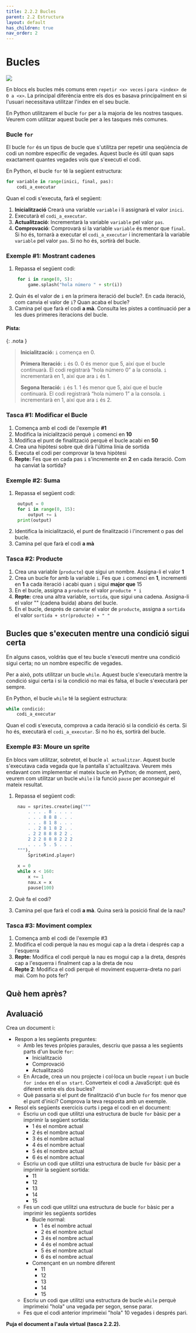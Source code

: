 ```yaml
---
title: 2.2.2 Bucles
parent: 2.2 Estructura
layout: default
has_children: true
nav_order: 2
---
```


# Bucles

![](https://cdn.makecode.com/blob/4554ac1f6fdced195fa41da803683d783ea57baf/static/courses/csintro3/structure/loops.gif)

En blocs els bucles més comuns eren `repetir <x> veces` i `para <index> de 0 a <x>`. La principal diferència entre els dos es basava principalment en si l'usuari necessitava utilitzar l'índex en el seu bucle.

En Python utilitzarem el bucle `for` per a la majoria de les nostres tasques. Veurem com utilitzar aquest bucle per a les tasques més comunes.

### Bucle `for`

El bucle `for` és un tipus de bucle que s'utilitza per repetir una seqüència de codi un nombre específic de vegades. Aquest bucle és útil quan saps exactament quantes vegades vols que s'executi el codi.

En Python, el bucle `for` té la següent estructura:

```python
for variable in range(inici, final, pas):
    codi_a_executar
```

Quan el codi s'executa, farà el següent:

1. **Inicialització** Crearà una variable `variable` i li assignarà el valor `inici`.
2. Executarà el `codi_a_executar`.
3. **Actualització**: Incrementarà la variable `variable` pel valor `pas`.
4. **Comprovació**: Comprovarà si la variable `variable` és menor que `final`. Si ho és, tornarà a executar el `codi_a_executar` i incrementarà la variable `variable` pel valor `pas`. Si no ho és, sortirà del bucle.

### Exemple #1: Mostrant cadenes

1. Repassa el següent codi:
   ```python
    for i in range(0, 5):
        game.splash("hola número " + str(i))
   ```
2. Quin és el valor de `i` en la primera iteració del bucle?. En cada iteració, com canvia el valor de `i`? Quan acaba el bucle?
3. Camina pel que farà el codi **a mà**. Consulta les pistes a continuació per a les dues primeres iteracions del bucle.

#### Pista:

{: .nota }

> **Inicialització:** `i` comença en 0.
>
> **Primera Iteració:** `i` és 0. 0 és menor que 5, així que el bucle continuarà. El codi registrarà “hola número 0” a la consola. `i` incrementarà en 1, així que ara `i` és 1.
>
> **Segona Iteració:** `i` és 1. 1 és menor que 5, així que el bucle continuarà. El codi registrarà “hola número 1” a la consola. `i` incrementarà en 1, així que ara `i` és 2.

### Tasca #1: Modificar el Bucle

1. Comença amb el codi de l'exemple **#1**
2. Modifica la inicialització perquè `i` comenci en **10**
3. Modifica el punt de finalització perquè el bucle acabi en **50**
4. Crea una hipòtesi sobre què dirà l'última línia de sortida
5. Executa el codi per comprovar la teva hipòtesi
6. **Repte:** Fes que en cada pas `i` s'incremente en **2** en cada iteració. Com ha canviat la sortida?

### Exemple #2: Suma

1. Repassa el següent codi:
   ```python
    output = 0
    for i in range(0, 15):
        output += i
    print(output)
   ```
2. Identifica la inicialització, el punt de finalització i l'increment o pas del bucle.
3. Camina pel que farà el codi **a mà**

### Tasca #2: Producte

1. Crea una variable (`producte`) que sigui un nombre. Assigna-li el valor **1**
2. Crea un bucle for amb la variable `i`. Fes que `i` comenci en **1**, incrementi en **1** a cada iteració i acabi quan `i` sigui **major que** 15
3. En el bucle, assigna a `producte` el valor `producte * i`
4. **Repte:** crea una altra variable, `sortida`, que sigui una cadena. Assigna-li el valor "" (cadena buida) abans del bucle.
5. En el bucle, després de canviar el valor de `producte`, assigna a `sortida` el valor `sortida + str(producte) + " "`

## Bucles que s'executen mentre una condició sigui certa

En alguns casos, voldràs que el teu bucle s'executi mentre una condició sigui certa; no un nombre específic de vegades.

Per a això, pots utilitzar un bucle `while`. Aquest bucle s'executarà mentre la condició sigui certa i si la condició no mai és falsa, el bucle s'executarà per sempre.

En Python, el bucle `while` té la següent estructura:

```python
while condició:
    codi_a_executar
```

Quan el codi s'executa, comprova a cada iteració si la condició és certa. Si ho és, executarà el `codi_a_executar`. Si no ho és, sortirà del bucle.

### Exemple #3: Moure un sprite

En blocs vam utilitzar, sobretot, el bucle `al actualitzar`. Aquest bucle s'executava cada vegada que la pantalla s'actualitzava. Veurem més endavant com implementar el mateix bucle en Python; de moment, però, veurem com utilitzar un bucle `while` i la funció `pause` per aconseguir el mateix resultat.

1. Repassa el següent codi:

   ```python
    nau = sprites.create(img("""
        . . . . 8 . . . .
        . . . 8 8 8 . . .
        . . . 8 1 8 . . .
        . . 2 8 1 8 2 . .
        . 2 2 8 8 8 2 2 .
        2 2 2 8 8 8 2 2 2
        . . . 5 . 5 . . .
    """),
        SpriteKind.player)

    x = 0
    while x < 160:
        x += 1
        nau.x = x
        pause(100)
   ```

2. Què fa el codi?
3. Camina pel que farà el codi **a mà**. Quina serà la posició final de la nau?

### Tasca #3: Moviment complex

1. Comença amb el codi de l'exemple #3
2. Modifica el codi perquè la nau es mogui cap a la dreta i després cap a l'esquerra
3. **Repte:** Modifica el codi perquè la nau es mogui cap a la dreta, després cap a l'esquerra i finalment cap a la dreta de nou
4. **Repte 2**: Modifica el codi perquè el moviment esquerra-dreta no pari mai. Com ho pots fer?

## Què hem après?

## Avaluació

Crea un document i:

- Respon a les següents preguntes:
  - Amb les teves pròpies paraules, descriu que passa a les següents parts d'un bucle `for`:
    - Inicialització
    - Comprovació
    - Actualització
  - En Arcade, crea un nou projecte i col·loca un bucle `repeat` i un bucle `for index` en el `on start`. Converteix el codi a JavaScript: què és diferent entre els dos bucles?
  - Què passaria si el punt de finalització d'un bucle `for` fos menor que el punt d'inici? Comprova la teva resposta amb un exemple.
- Resol els següents exercicis curts i pega el codi en el document:
  - Escriu un codi que utilitzi una estructura de bucle `for` bàsic per a imprimir la següent sortida:
    - 1 és el nombre actual
    - 2 és el nombre actual
    - 3 és el nombre actual
    - 4 és el nombre actual
    - 5 és el nombre actual
    - 6 és el nombre actual
  - Escriu un codi que utilitzi una estructura de bucle `for` bàsic per a imprimir la següent sortida:
    - 11
    - 12
    - 13
    - 14
    - 15
  - Fes un codi que utilitzi una estructura de bucle `for` bàsic per a imprimir les següents sortides
    - Bucle normal:
      - 1 és el nombre actual
      - 2 és el nombre actual
      - 3 és el nombre actual
      - 4 és el nombre actual
      - 5 és el nombre actual
      - 6 és el nombre actual
    - Començant en un nombre diferent
      - 11
      - 12
      - 13
      - 14
      - 15
  - Escriu un codi que utilitzi una estructura de bucle `while` perquè imprimeixi "hola" una vegada per segon, sense parar.
  - Fes que el codi anterior imprimeixi "hola" 10 vegades i després pari.

**Puja el document a l'aula virtual (tasca 2.2.2).**
